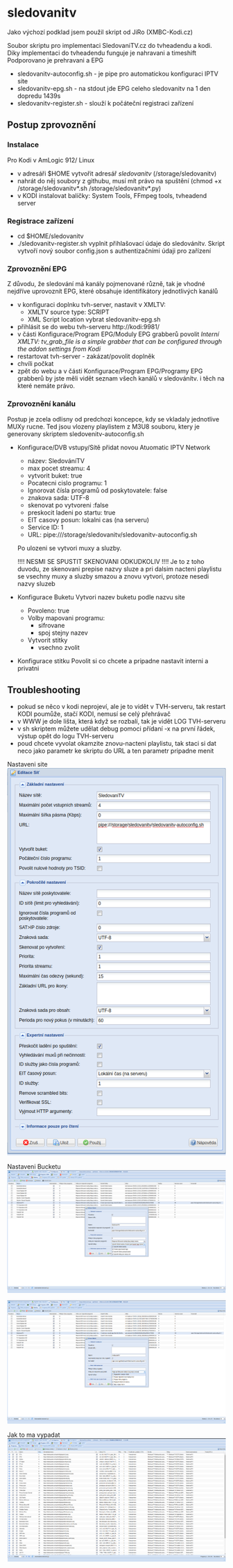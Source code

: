 # sledovanitv

Jako výchozí podklad jsem použil skript od JiRo (XMBC-Kodi.cz)

Soubor skriptu pro implementaci SledovaniTV.cz do tvheadendu a kodi. Diky implementaci do tvheadendu funguje je nahravani a timeshift
Podporovano je prehravani a EPG

- sledovanitv-autoconfig.sh - je pipe pro automatickou konfiguraci IPTV site
- sledovanitv-epg.sh - na stdout jde EPG celeho sledovanitv na 1 den dopredu 1439s
- sledovanitv-register.sh - slouží k počáteční registraci zařízení

## Postup zprovoznění

### Instalace

Pro Kodi v AmLogic 912/ Linux
- v adresáři $HOME vytvořit adresář _sledovanitv_ (/storage/sledovanitv)
- nahrát do něj soubory z githubu, musí mít právo na spuštění (chmod +x /storage/sledovanitv*.sh /storage/sledovanitv*.py)
- v KODI instalovat balíčky: System Tools, FFmpeg tools, tvheadend server

### Registrace zařízení

- cd $HOME/sledovanitv
- ./sledovanitv-register.sh   vyplnit přihlašovací údaje do sledovánítv. Skript vytvoří nový soubor config.json s authentizačními údaji pro zařízení

### Zprovoznění EPG

Z důvodu, že sledování má kanály pojmenované různě, tak je vhodné nejdříve uprovoznít EPG, které obsahuje identifikátory jednotlivých kanálů

- v konfiguraci doplnku tvh-server, nastavit v XMLTV: 
  - XMLTV source type: SCRIPT
  - XML Script location vybrat sledovanitv-epg.sh
- přihlásit se do webu tvh-serveru http://kodi:9981/
- v části Konfigurace/Program EPG/Moduly EPG grabberů povolit _Interní XMLTV: tv_grab_file is a simple grabber that can be configured through the addon settings from Kodi_
- restartovat tvh-server - zakázat/povolit doplněk
- chvíli počkat
- zpět do webu a v části Konfigurace/Program EPG/Programy EPG grabberů by jste měli vidět seznam všech kanálů v sledovánítv. i těch na které nemáte právo.

### Zprovoznění kanálu

Postup je zcela odlisny od predchozi koncepce, kdy se vkladaly jednotlive MUXy rucne. Ted jsou vlozeny playlistem z M3U8 souboru, ktery je generovany skriptem sledovenitv-autoconfig.sh

- Konfigurace/DVB vstupy/Sítě přidat novou Atuomatic IPTV Network
  - název: SledováníTV
  - max pocet streamu: 4
  - vytvorit buket: true
  - Pocatecni cislo programu: 1
  - Ignorovat čísla programů od poskytovatele: false
  - znakova sada: UTF-8
  - skenovat po vytvoreni :false   
  - preskocit ladeni po startu: true
  - EIT casovy posun: lokalni cas (na serveru)
  - Service ID: 1
  - URL: pipe:///storage/sledovanitv/sledovanitv-autoconfig.sh
  
  Po ulozeni se vytvori muxy a sluzby.

  !!!! NESMI SE SPUSTIT SKENOVANI ODKUDKOLIV !!!!
  Je to z toho duvodu, ze skenovani prepise nazvy sluze a pri dalsim nacteni playlistu se vsechny muxy a sluzby smazou a znovu vytvori, protoze nesedi nazvy sluzeb

- Konfigurace Buketu
  Vytvori nazev buketu podle nazvu site
  - Povoleno: true
  - Volby mapovani programu:
    - sifrovane
    - spoj stejny nazev
  - Vytvorit stitky
    - vsechno zvolit
 
- Konfigurace stitku
  Povolit si co chcete a pripadne nastavit interni a privatni


## Troubleshooting

- pokud se něco v kodi neprojeví, ale je to vidět v TVH-serveru, tak restart KODI poumůže, stačí KODI, nemusí se celý přehrávač
- v WWW je dole lišta, která když se rozbalí, tak je vidět LOG TVH-serveru
- v sh skriptem můžete udělat debug pomoci přídaní -x na první řádek, výstup opět do logu TVH-serveru
- poud chcete vyvolat okamzite znovu-nacteni playlistu, tak staci si dat neco jako parametr ke skriptu do URL a ten parametr pripadne menit


Nastaveni site
![Sit](help1.png)

Nastaveni Bucketu
![Bucket1](help2.png)

![Bucket3](help3.png)

Jak to ma vypadat
![Jak to ma vypadat](help4.png)
